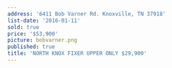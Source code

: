 ```yaml
---
address: '6411 Bob Varner Rd. Knoxville, TN 37918'
list-date: '2016-01-11'
sold: true
price: '$53,900'
picture: bobvarner.png
published: true
title: 'NORTH KNOX FIXER UPPER ONLY $29,900'
---
```

